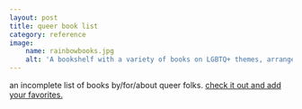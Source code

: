```yaml
---
layout: post
title: queer book list
category: reference
image:
    name: rainbowbooks.jpg
    alt: 'A bookshelf with a variety of books on LGBTQ+ themes, arranged roughly in rainbow order'
---
```


an incomplete list of books by/for/about queer folks. <a href="https://docs.google.com/document/d/1wqLtUeow59XHp7QfRhGcyufywEvSCh4ed8kYST4F0Yk/edit?usp=sharing" target="_blank">check it out and add your favorites.</a>
